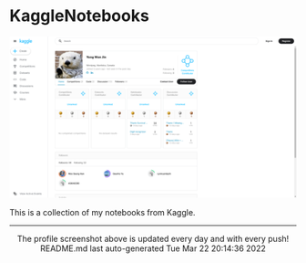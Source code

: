 # KaggleNotebooks

![KaggleProfile](./src/kaggleprofile.png)
  
This is a collection of my notebooks from Kaggle.  

<hr>
<div align="center">
The profile screenshot above is updated every day and with every push!  
<br>
README.md last auto-generated Tue Mar 22 20:14:36 2022
<br>
</div>
